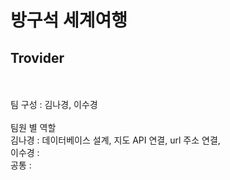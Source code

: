 <h1>방구석 세계여행</h1>
<h2>Trovider</h2>
<br>
<br>팀 구성 : 김나경, 이수경
<br>
<br>팀원 별 역할
<br>김나경 : 데이터베이스 설계, 지도 API 연결, url 주소 연결,
<br>이수경 : 
<br>공통 : 

